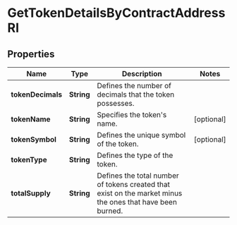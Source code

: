 

# GetTokenDetailsByContractAddressRI


## Properties

Name | Type | Description | Notes
------------ | ------------- | ------------- | -------------
**tokenDecimals** | **String** | Defines the number of decimals that the token possesses. | 
**tokenName** | **String** | Specifies the token&#39;s name. |  [optional]
**tokenSymbol** | **String** | Defines the unique symbol of the token. |  [optional]
**tokenType** | **String** | Defines the type of the token. | 
**totalSupply** | **String** | Defines the total number of tokens created that exist on the market minus the ones that have been burned. | 



